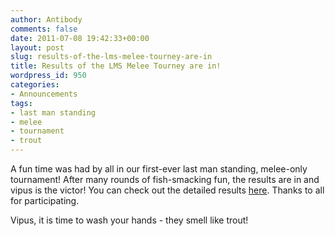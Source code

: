 ```yaml
---
author: Antibody
comments: false
date: 2011-07-08 19:42:33+00:00
layout: post
slug: results-of-the-lms-melee-tourney-are-in
title: Results of the LMS Melee Tourney are in!
wordpress_id: 950
categories:
- Announcements
tags:
- last man standing
- melee
- tournament
- trout
---
```


A fun time was had by all in our first-ever last man standing, melee-only tournament! After many rounds of fish-smacking fun, the results are in and vipus is the victor! You can check out the detailed results [here](https://spreadsheets.google.com/spreadsheet/pub?hl=en_US&key=0Aq5_LWlKbsDvdGstUVFONUJLTWVQZkFwWXd1T0dpRWc&hl=en_US&gid=3). Thanks to all for participating.

Vipus, it is time to wash your hands - they smell like trout!
